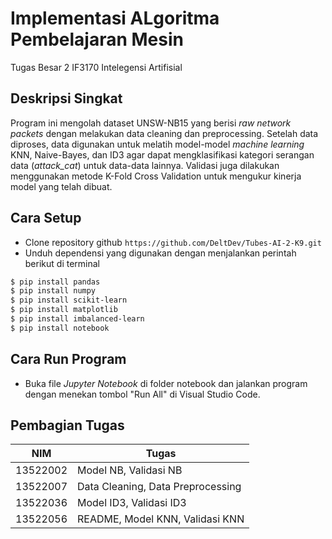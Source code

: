 # Implementasi ALgoritma Pembelajaran Mesin
Tugas Besar 2 IF3170 Intelegensi Artifisial

## Deskripsi Singkat
Program ini mengolah dataset UNSW-NB15 yang berisi _raw network packets_ dengan melakukan data cleaning dan preprocessing. Setelah data diproses, data digunakan untuk melatih model-model _machine learning_ KNN, Naive-Bayes, dan ID3 agar dapat mengklasifikasi kategori serangan data (*attack_cat*) untuk data-data lainnya. Validasi juga dilakukan menggunakan metode K-Fold Cross Validation untuk mengukur kinerja model yang telah dibuat.

## Cara Setup
- Clone repository github `https://github.com/DeltDev/Tubes-AI-2-K9.git`
- Unduh dependensi yang digunakan dengan menjalankan perintah berikut di terminal
```bash
$ pip install pandas
$ pip install numpy
$ pip install scikit-learn
$ pip install matplotlib
$ pip install imbalanced-learn
$ pip install notebook
```

## Cara Run Program
- Buka file _Jupyter Notebook_ di folder notebook dan jalankan program dengan menekan tombol "Run All" di Visual Studio Code.

## Pembagian Tugas
|  **NIM**   |              **Tugas**            |
|------------|-----------------------------------|
|  13522002  | Model NB, Validasi NB             |
|  13522007  | Data Cleaning, Data Preprocessing |
|  13522036  | Model ID3, Validasi ID3           |
|  13522056  | README, Model KNN, Validasi KNN   |
